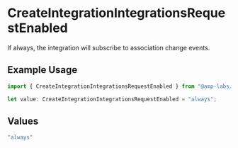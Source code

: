 # CreateIntegrationIntegrationsRequestEnabled

If always, the integration will subscribe to association change events.

## Example Usage

```typescript
import { CreateIntegrationIntegrationsRequestEnabled } from "@amp-labs/sdk-node-platform/models/operations";

let value: CreateIntegrationIntegrationsRequestEnabled = "always";
```

## Values

```typescript
"always"
```